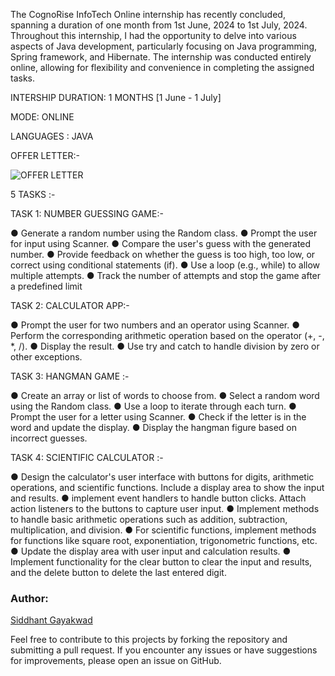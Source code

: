 The CognoRise InfoTech Online internship has recently concluded, spanning a duration of one month from 1st June, 2024 to 1st July, 2024. Throughout this internship, I had the opportunity to delve into various aspects of Java development, particularly focusing on Java programming, Spring framework, and Hibernate. The internship was conducted entirely online, allowing for flexibility and convenience in completing the assigned tasks.

INTERSHIP DURATION: 1 MONTHS [1 June - 1 July]

MODE: ONLINE

LANGUAGES : JAVA

OFFER LETTER:-

![OFFER LETTER](https://github.com/siddhant-gayakwad/CognoRise-InfoTech/assets/101993978/1a4c07e3-4cce-4dd8-8205-3506b97a70f5)

5 TASKS :-

TASK 1: NUMBER GUESSING GAME:-

● Generate a random number using the Random class.
● Prompt the user for input using Scanner.
● Compare the user's guess with the generated number.
● Provide feedback on whether the guess is too high, too low, or correct using conditional statements (if).
● Use a loop (e.g., while) to allow multiple attempts.
● Track the number of attempts and stop the game after a predefined limit

TASK 2: CALCULATOR APP:-

● Prompt the user for two numbers and an operator using Scanner.
● Perform the corresponding arithmetic operation based on the operator (+, -, \*, /).
● Display the result.
● Use try and catch to handle division by zero or other exceptions.

TASK 3: HANGMAN GAME :-

● Create an array or list of words to choose from.
● Select a random word using the Random class.
● Use a loop to iterate through each turn.
● Prompt the user for a letter using Scanner.
● Check if the letter is in the word and update the display.
● Display the hangman figure based on incorrect guesses.

TASK 4: SCIENTIFIC CALCULATOR :-

● Design the calculator's user interface with buttons for digits, arithmetic operations, and scientific functions. Include a display area to show the input and results.
● implement event handlers to handle button clicks. Attach action listeners to the buttons to capture user input.
● Implement methods to handle basic arithmetic operations such as addition, subtraction, multiplication, and division.
● For scientific functions, implement methods for functions like square root, exponentiation, trigonometric functions, etc.
● Update the display area with user input and calculation results.
● Implement functionality for the clear button to clear the input and results, and the delete button to delete the last entered digit.

### Author:

[Siddhant Gayakwad](https://www.linkedin.com/in/siddhant-gayakwad-524524191/)

Feel free to contribute to this projects by forking the repository and submitting a pull request. If you encounter any issues or have suggestions for improvements, please open an issue on GitHub.
